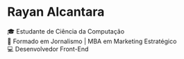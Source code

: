 # Rayan Alcantara

🎓 Estudante de Ciência da Computação  
🧠 Formado em Jornalismo | MBA em Marketing Estratégico  
💻 Desenvolvedor Front-End
